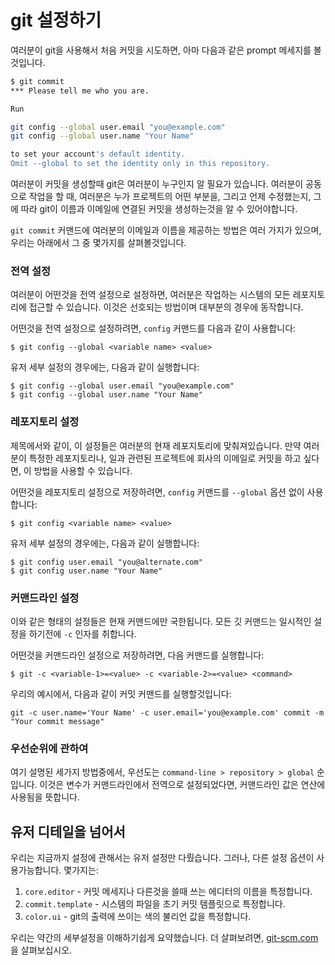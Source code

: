 # git 설정하기

여러분이 git을 사용해서 처음 커밋을 시도하면, 아마 다음과 같은 prompt 메세지를 볼것입니다.

```bash
$ git commit
*** Please tell me who you are.

Run

git config --global user.email "you@example.com"
git config --global user.name "Your Name"

to set your account's default identity.
Omit --global to set the identity only in this repository.
```

여러분이 커밋을 생성할때 git은 여러분이 누구인지 알 필요가 있습니다. 여러분이 공동으로 작업을 할 때, 여러분은 누가 프로젝트의 어떤 부분을, 그리고 언제 수정했는지, 그에 따라 git이 이름과 이메일에 연결된 커밋을 생성하는것을 알 수 있어야합니다.

`git commit` 커맨드에 여러분의 이메일과 이름을 제공하는 방법은 여러 가지가 있으며, 우리는 아래에서 그 중 몇가지를 살펴볼것입니다.

### 전역 설정

여러분이 어떤것을 전역 설정으로 설정하면, 여러분은 작업하는 시스템의 모든 레포지토리에 접근할 수 있습니다. 이것은 선호되는 방법이며 대부분의 경우에 동작합니다.

어떤것을 전역 설정으로 설정하려면, `config` 커맨드를 다음과 같이 사용합니다:

`$ git config --global <variable name> <value>`

유저 세부 설정의 경우에는, 다음과 같이 실행합니다:

```
$ git config --global user.email "you@example.com"
$ git config --global user.name "Your Name"
```

### 레포지토리 설정

제목에서와 같이, 이 설정들은 여러분의 현재 레포지토리에 맞춰져있습니다. 만약 여러분이 특정한 레포지토리나, 일과 관련된 프로젝트에 회사의 이메일로 커밋을 하고 싶다면, 이 방법을 사용할 수 있습니다.

어떤것을 레포지토리 설정으로 저장하려면, `config` 커맨드를 `--global` 옵션 없이 사용합니다:

`$ git config <variable name> <value>`

유저 세부 설정의 경우에는, 다음과 같이 실행합니다:

```
$ git config user.email "you@alternate.com"
$ git config user.name "Your Name"
```

### 커맨드라인 설정

이와 같은 형태의 설정들은 현재 커맨드에만 국한됩니다. 모든 깃 커맨드는 일시적인 설정을 하기전에 `-c` 인자를 취합니다.

어떤것을 커맨드라인 설정으로 저장하려면, 다음 커맨드를 실행합니다:

`$ git -c <variable-1>=<value> -c <variable-2>=<value> <command>`

우리의 예시에서, 다음과 같이 커밋 커맨드를 실행할것입니다:

`git -c user.name='Your Name' -c user.email='you@example.com' commit -m "Your commit message"`

### 우선순위에 관하여

여기 설명된 세가지 방법중에서, 우선도는 `command-line > repository > global` 순입니다. 이것은 변수가 커맨드라인에서 전역으로 설정되었다면, 커맨드라인 값은 연산에 사용됨을 뜻합니다.

## 유저 디테일을 넘어서

우리는 지금까지 설정에 관해서는 유저 설정만 다뤘습니다. 그러나, 다른 설정 옵션이 사용가능합니다. 몇가지는:

1. `core.editor` - 커밋 메세지나 다른것을 쓸때 쓰는 에디터의 이름을 특정합니다.
2. `commit.template` - 시스템의 파일을 초기 커밋 템플릿으로 특정합니다.
3. `color.ui` - git의 출력에 쓰이는 색의 불리언 값을 특정합니다.

우리는 약간의 세부설정을 이해하기쉽게 요약했습니다. 더 살펴보려면, [git-scm.com](https://git-scm.com/book/en/v2/Customizing-Git-Git-Configuration)을 살펴보십시오.
